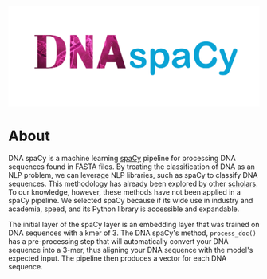 ![dna spacy logo](images/dna-spacy-logo.png)

# About

DNA spaCy is a machine learning [spaCy](www.spacy.io) pipeline for processing DNA sequences found in FASTA files. By treating the classification of DNA as an NLP problem, we can leverage NLP libraries, such as spaCy to classify DNA sequences. This methodology has already been explored by other [scholars](https://academic.oup.com/bioinformatics/article/37/15/2112/6128680). To our knowledge, however, these methods have not been applied in a spaCy pipeline. We selected spaCy because if its wide use in industry and academia, speed, and its Python library is accessible and expandable.

The initial layer of the spaCy layer is an embedding layer that was trained on DNA sequences with a kmer of 3. The DNA spaCy's method, `process_doc()` has a pre-processing step that will automatically convert your DNA sequence into a 3-mer, thus aligning your DNA sequence with the model's expected input. The pipeline then produces a vector for each DNA sequence.